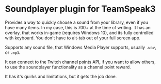 # Soundplayer plugin for TeamSpeak3

Provides a way to quickly choose a sound from your library, even if you have many items.
In my case, this is 700+ at the time of writing.
It has an overlay, that works in-game (requires Windows 10), and its fully controlled with
keyboard. You don't have to alt-tab out of your full screen app.

Supports any sound file, that Windows Media Player supports, usually `.wav`, or `.mp3`.

It can connect to the Twitch channel points API, if you want to allow others, to use 
the soundplayer functionality as a channel point reward.

It has it's quirks and limitations, but it gets the job done.


